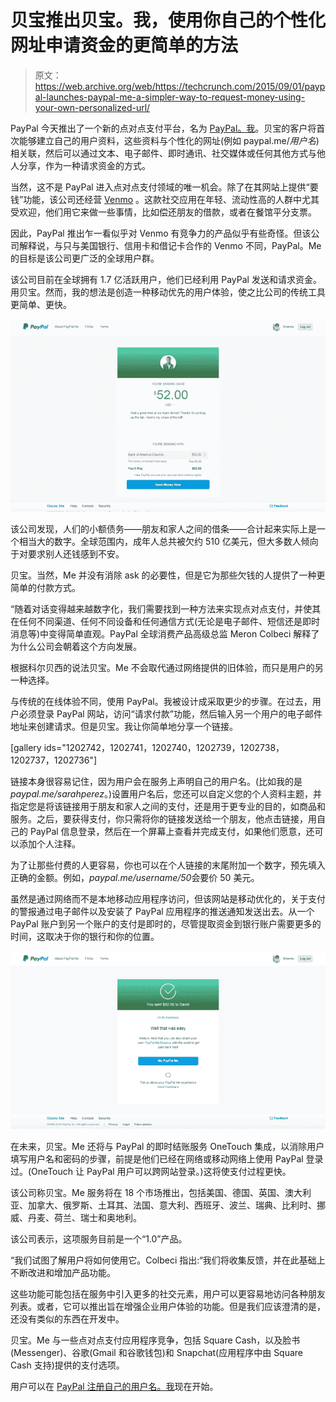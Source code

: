 # 贝宝推出贝宝。我，使用你自己的个性化网址申请资金的更简单的方法

> 原文：<https://web.archive.org/web/https://techcrunch.com/2015/09/01/paypal-launches-paypal-me-a-simpler-way-to-request-money-using-your-own-personalized-url/>

PayPal 今天推出了一个新的点对点支付平台，名为 [PayPal。我](https://web.archive.org/web/20230404191338/http://paypal.me/)。贝宝的客户将首次能够建立自己的用户资料，这些资料与个性化的网址(例如 paypal.me/*用户名*)相关联，然后可以通过文本、电子邮件、即时通讯、社交媒体或任何其他方式与他人分享，作为一种请求资金的方式。

当然，这不是 PayPal 进入点对点支付领域的唯一机会。除了在其网站上提供“要钱”功能，该公司还经营 [Venmo](https://web.archive.org/web/20230404191338/https://venmo.com/) 。这款社交应用在年轻、流动性高的人群中尤其受欢迎，他们用它来做一些事情，比如偿还朋友的借款，或者在餐馆平分支票。

因此，PayPal 推出乍一看似乎对 Venmo 有竞争力的产品似乎有些奇怪。但该公司解释说，与只与美国银行、信用卡和借记卡合作的 Venmo 不同，PayPal。Me 的目标是该公司更广泛的全球用户群。

该公司目前在全球拥有 1.7 亿活跃用户，他们已经利用 PayPal 发送和请求资金。用贝宝。然而，我的想法是创造一种移动优先的用户体验，使之比公司的传统工具更简单、更快。

![PP.Me_2 plus note](img/341328104e27ed341b1b40309a83d9ef.png)

该公司发现，人们的小额债务——朋友和家人之间的借条——合计起来实际上是一个相当大的数字。全球范围内，成年人总共被欠约 510 亿美元，但大多数人倾向于对要求别人还钱感到不安。

贝宝。当然，Me 并没有消除 ask 的必要性，但是它为那些欠钱的人提供了一种更简单的付款方式。

“随着对话变得越来越数字化，我们需要找到一种方法来实现点对点支付，并使其在任何不同渠道、任何不同设备和任何通信方式(无论是电子邮件、短信还是即时消息等)中变得简单直观。PayPal 全球消费产品高级总监 Meron Colbeci 解释了为什么公司会朝着这个方向发展。

根据科尔贝西的说法贝宝。Me 不会取代通过网络提供的旧体验，而只是用户的另一种选择。

与传统的在线体验不同，使用 PayPal。我被设计成采取更少的步骤。在过去，用户必须登录 PayPal 网站，访问“请求付款”功能，然后输入另一个用户的电子邮件地址来创建请求。但是贝宝。我让你简单地分享一个链接。

[gallery ids="1202742，1202741，1202740，1202739，1202738，1202737，1202736"]

链接本身很容易记住，因为用户会在服务上声明自己的用户名。(比如我的是*paypal.me/sarahperez*。)设置用户名后，您还可以自定义您的个人资料主题，并指定您是将该链接用于朋友和家人之间的支付，还是用于更专业的目的，如商品和服务。之后，要获得支付，你只需将你的链接发送给一个朋友，他点击链接，用自己的 PayPal 信息登录，然后在一个屏幕上查看并完成支付，如果他们愿意，还可以添加个人注释。

为了让那些付费的人更容易，你也可以在个人链接的末尾附加一个数字，预先填入正确的金额。例如，*paypal.me/username/50*会要价 50 美元。

虽然是通过网络而不是本地移动应用程序访问，但该网站是移动优化的，关于支付的警报通过电子邮件以及安装了 PayPal 应用程序的推送通知发送出去。从一个 PayPal 账户到另一个账户的支付是即时的，尽管提取资金到银行账户需要更多的时间，这取决于你的银行和你的位置。

![PP.Me_1 you sent money to david](img/a850d268d8a886629bee1e52a43c00ce.png)

在未来，贝宝。Me 还将与 PayPal 的即时结账服务 OneTouch 集成，以消除用户填写用户名和密码的步骤，前提是他们已经在网络或移动网络上使用 PayPal 登录过。(OneTouch 让 PayPal 用户可以跨网站登录。)这将使支付过程更快。

该公司称贝宝。Me 服务将在 18 个市场推出，包括美国、德国、英国、澳大利亚、加拿大、俄罗斯、土耳其、法国、意大利、西班牙、波兰、瑞典、比利时、挪威、丹麦、荷兰、瑞士和奥地利。

该公司表示，这项服务目前是一个“1.0”产品。

“我们试图了解用户将如何使用它。Colbeci 指出:“我们将收集反馈，并在此基础上不断改进和增加产品功能。

这些功能可能包括在服务中引入更多的社交元素，用户可以更容易地访问各种朋友列表。或者，它可以推出旨在增强企业用户体验的功能。但是我们应该澄清的是，还没有类似的东西在开发中。

贝宝。Me 与一些点对点支付应用程序竞争，包括 Square Cash，以及脸书(Messenger)、谷歌(Gmail 和谷歌钱包)和 Snapchat(应用程序中由 Square Cash 支持)提供的支付选项。

用户可以在 [PayPal 注册自己的用户名。我](https://web.archive.org/web/20230404191338/http://paypal.me/)现在开始。